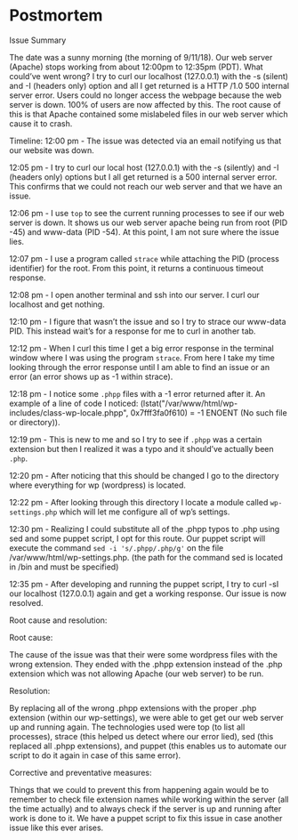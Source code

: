 # Postmortem

Issue Summary

The date was a sunny morning (the morning of 9/11/18). Our web server (Apache) stops working from about 12:00pm to 12:35pm (PDT). What could’ve went wrong? I try to curl our localhost (127.0.0.1) with the -s (silent) and -I (headers only) option and all I get returned is a HTTP /1.0 500 internal server error. Users could no longer access the webpage because the web server is down. 100% of users are now affected by this. The root cause of this is that Apache contained some mislabeled files in our web server which cause it to crash.

Timeline:
12:00 pm - The issue was detected via an email notifying us that our website was down.

12:05 pm - I try to curl our local host (127.0.0.1) with the -s (silently) and -I (headers only) options but I all get returned is a 500 internal server error. This confirms that we could not reach our web server and that we have an issue.

12:06 pm - I use `top` to see the current running processes to see if our web server is down. It shows us our web server apache being run from root (PID -45) and www-data (PID -54). At this point, I am not sure where the issue lies.

12:07 pm - I use a program called `strace` while attaching the PID (process identifier) for the root. From this point, it returns a continuous timeout response.

12:08 pm - I open another terminal and ssh into our server. I curl our localhost and get nothing.

12:10 pm - I figure that wasn’t the issue and so I try to strace our www-data PID. This instead wait’s for a response for me to curl in another tab.

12:12 pm - When I curl this time I get a big error response in the terminal window where I was using the program `strace`. From here I take my time looking through the error response until I am able to find an issue or an error (an error shows up as -1 within strace).

12:18 pm - I notice some `.phpp` files with a -1 error returned after it. An example of a line of code I noticed:  (lstat("/var/www/html/wp-includes/class-wp-locale.phpp", 0x7fff3fa0f610) = -1 ENOENT (No such file or directory)).

12:19 pm - This is new to me and so I try to see if `.phpp` was a certain extension but then I realized it was a typo and it should’ve actually been `.php`.

12:20 pm - After noticing that this should be changed I go to the directory where everything for wp (wordpress) is located. 

12:22 pm - After looking through this directory I locate a module called `wp-settings.php` which will let me configure all of wp’s settings. 

12:30 pm - Realizing I could substitute all of the .phpp typos to .php using sed and some puppet script, I opt for this route. Our puppet script will execute the command `sed -i 's/.phpp/.php/g'` on the file /var/www/html/wp-settings.php. (the path for the command sed is located in /bin and must be specified)

12:35 pm - After developing and running the puppet script, I try to curl -sI our localhost (127.0.0.1) again and get a working response. Our issue is now resolved.



Root cause and resolution:

Root cause:

The cause of the issue was that their were some wordpress files with the wrong extension. They ended with the .phpp extension instead of the .php extension which was not allowing Apache (our web server) to be run. 

Resolution:

By replacing all of the wrong .phpp extensions with the proper .php extension (within our wp-settings), we were able to get get our web server up and running again. The technologies used were top (to list all processes), strace (this helped us detect where our error lied), sed (this replaced all .phpp extensions), and puppet (this enables us to automate our script to do it again in case of this same error).


Corrective and preventative measures:

Things that we could to prevent this from happening again would be to remember to check file extension names while working within the server (all the time actually) and to always check if the server is up and running after work is done to it.
We have a puppet script to fix this issue in case another issue like this ever arises.
